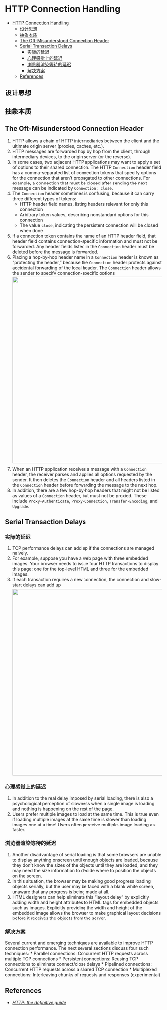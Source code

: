 # HTTP Connection Handling


<!-- TOC -->

- [HTTP Connection Handling](#http-connection-handling)
    - [设计思想](#设计思想)
    - [抽象本质](#抽象本质)
    - [The Oft-Misunderstood Connection Header](#the-oft-misunderstood-connection-header)
    - [Serial Transaction Delays](#serial-transaction-delays)
        - [实际的延迟](#实际的延迟)
        - [心理感觉上的延迟](#心理感觉上的延迟)
        - [浏览器渲染等待的延迟](#浏览器渲染等待的延迟)
        - [解决方案](#解决方案)
    - [References](#references)

<!-- /TOC -->


## 设计思想


## 抽象本质


## The Oft-Misunderstood Connection Header
1. HTTP allows a chain of HTTP intermediaries between the client and the ultimate origin server (proxies, caches, etc.). 
2. HTTP messages are forwarded hop by hop from the client, through intermediary devices, to the origin server (or the reverse).
3. In some cases, two adjacent HTTP applications may want to apply a set of options to their shared connection. The HTTP `Connection` header field has a comma-separated list of connection tokens that specify options for the connection that aren’t propagated to other connections. For example, a connection that must be closed after sending the next message can be indicated by `Connection: close`.
4. The `Connection` header sometimes is confusing, because it can carry three different types of tokens:
    * HTTP header field names, listing headers relevant for only this connection
    * Arbitrary token values, describing nonstandard options for this connection
    * The value `close`, indicating the persistent connection will be closed when done
5. If a connection token contains the name of an HTTP header field, that header field contains connection-specific information and must not be forwarded. Any header fields listed in the `Connection` header must be deleted before the message is forwarded. 
6. Placing a hop-by-hop header name in a `Connection` header is known as “protecting the header,” because the `Connection` header protects against accidental forwarding of the local header. The `Connection` header allows the sender to specify connection-specific options
    <img src="./images/08.png" width="600" style="display: block; margin: 5px 0 10px 0;" />
7. When an HTTP application receives a message with a `Connection` header, the receiver parses and applies all options requested by the sender. It then deletes the `Connection` header and all headers listed in the `Connection` header before forwarding the message to the next hop. 
8. In addition, there are a few hop-by-hop headers that might not be listed as values of a `Connection` header, but must not be proxied. These include `Proxy-Authenticate`, `Proxy-Connection`, `Transfer-Encoding`, and `Upgrade`.


## Serial Transaction Delays
### 实际的延迟
1. TCP performance delays can add up if the connections are managed naively. 
2. For example, suppose you have a web page with three embedded images. Your browser needs to issue four HTTP transactions to display this page: one for the top-level HTML and three for the embedded images. 
3. If each transaction requires a new connection, the connection and slow-start delays can add up 
    <img src="./images/09.png" width="600" style="display: block; margin: 5px 0 10px 0;" />

### 心理感觉上的延迟
1. In addition to the real delay imposed by serial loading, there is also a psychological perception of slowness when a single image is loading and nothing is happening on the rest of the page. 
2. Users prefer multiple images to load at the same time.  This is true even if loading multiple images at the same time is slower than loading images one at a time! Users often perceive multiple-image loading as faster.


### 浏览器渲染等待的延迟
1. Another disadvantage of serial loading is that some browsers are unable to display anything onscreen until enough objects are loaded, because they don’t know the sizes of the objects until they are loaded, and they may need the size information to decide where to position the objects on the screen. 
2. In this situation, the browser may be making good progress loading objects serially, but the user may be faced with a
blank white screen, unaware that any progress is being made at all.
3. HTML designers can help eliminate this “layout delay” by explicitly adding width and height attributes to HTML tags for embedded objects such as images. Explicitly providing the width and height of the embedded image allows the browser to make graphical layout decisions before it receives the objects from the server.

### 解决方案
Several current and emerging techniques are available to improve HTTP connection performance. The next several sections discuss four such techniques:
    * Parallel connections: Concurrent HTTP requests across multiple TCP connections
    * Persistent connections: Reusing TCP connections to eliminate connect/close delays
    * Pipelined connections: Concurrent HTTP requests across a shared TCP connection
    * Multiplexed connections: Interleaving chunks of requests and responses (experimental)

        
## References
* [*HTTP: the definitive guide*](https://book.douban.com/subject/1440226/)